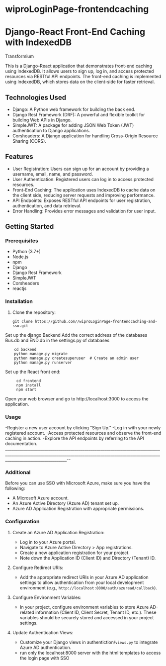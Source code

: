# wiproLoginPage-frontendcaching
# Django-React Front-End Caching with IndexedDB
Transformium 


This is a Django-React application that demonstrates front-end caching using IndexedDB. It allows users to sign up, log in, and access protected resources via RESTful API endpoints. The front-end caching is implemented using IndexedDB, which stores data on the client-side for faster retrieval.

## Technologies Used

- Django: A Python web framework for building the back end.
- Django Rest Framework (DRF): A powerful and flexible toolkit for building Web APIs in Django.
- SimpleJWT: A package for adding JSON Web Token (JWT) authentication to Django applications.
- Corsheaders: A Django application for handling Cross-Origin Resource Sharing (CORS).

## Features

- User Registration: Users can sign up for an account by providing a username, email, name, and password.
- User Authentication: Registered users can log in to access protected resources.
- Front-End Caching: The application uses IndexedDB to cache data on the client side, reducing server requests and improving performance.
- API Endpoints: Exposes RESTful API endpoints for user registration, authentication, and data retrieval.
- Error Handling: Provides error messages and validation for user input.

## Getting Started

### Prerequisites

- Python (3.7+)
- Node.js
- npm
- Django
- Django Rest Framework
- SimpleJWT
- Corsheaders
- reactjs

### Installation

1. Clone the repository:

   ```shell
   git clone https://github.com//wiproLoginPage-frontendcaching-and-sso.git
Set up the django Backend 
Add the correct address of the databases Bus.db and END.db in the settings.py of databases 

        cd backend
        python manage.py migrate
        python manage.py createsuperuser  # Create an admin user
        python manage.py runserver
Set up the React front end:

         cd frontend
         npm install
         npm start
Open your web browser and go to http://localhost:3000 to access the application.

### Usage
-Register a new user account by clicking "Sign Up."
-Log in with your newly registered account.
-Access protected resources and observe the front-end caching in action.
-Explore the API endpoints by referring to the API documentation.
___________________________________________________________________________________________________________________________________________________________________________________________--
### Additional
Before you can use SSO with Microsoft Azure, make sure you have the following:

- A Microsoft Azure account.
- An Azure Active Directory (Azure AD) tenant set up.
- Azure AD Application Registration with appropriate permissions.

### Configuration

1. Create an Azure AD Application Registration:
   - Log in to your Azure portal.
   - Navigate to Azure Active Directory > App registrations.
   - Create a new application registration for your project.
   - Note down the Application ID (Client ID) and Directory (Tenant) ID.

2. Configure Redirect URIs:
   - Add the appropriate redirect URIs in your Azure AD application settings to allow authentication from your local development environment (e.g., `http://localhost:8000/auth/azuread/callback`).

3. Configure Environment Variables:
   - In your project, configure environment variables to store Azure AD-related information (Client ID, Client Secret, Tenant ID, etc.). These variables should be securely stored and accessed in your project settings.

4. Update Authentication Views:
   - Customize your Django views in authentiction/`views.py` to integrate Azure AD authentication.
   - run only the localhost:8000 server with the html templates to access the login page with SSO


